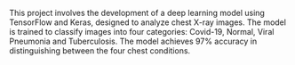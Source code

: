 This project involves the development of a deep learning model using TensorFlow and Keras, designed to analyze chest X-ray images. The model is trained to classify images into four categories: Covid-19, Normal, Viral Pneumonia and Tuberculosis. The model achieves 97% accuracy in distinguishing between the four chest conditions.
